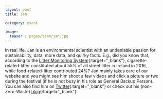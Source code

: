 ```yaml
---
layout: post
title: Jan

category: event

image:
  teaser : pages/team/jan.jpg
---
```


In real life, Jan is an environmental scientist with an undeniable passion for sustainability, data, more data, and quirky facts. E.g., did you know that, according to the [Litter Monitoring System](http://litter.ie/system_survey_results/index.shtml){:target="_blank"}, cigarette-related-litter constituted about 55% of all street litter in Ireland in 2016, while food-related-litter contributed 24%? Jan mainly takes care of our website and you might see him shoot a few videos and click a picture or two during the festival (if he is not busy in his role as General Backup Person). You can also find him on [Twitter](https://twitter.com/JanKnappe){:target="_blank"} or check out his (non-Zero-Waste) [blog](https://www.janknappe.com){:target="_blank"}.

